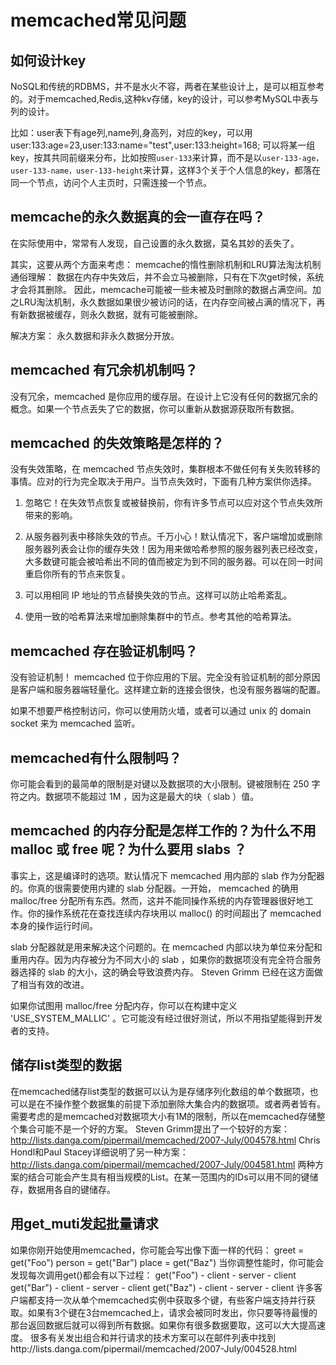 # memcached常见问题

## 如何设计key
NoSQL和传统的RDBMS，并不是水火不容，两者在某些设计上，是可以相互参考的。对于memcached,Redis,这种kv存储，key的设计，可以参考MySQL中表与列的设计。

比如：user表下有age列,name列,身高列，对应的key，可以用user:133:age=23,user:133:name="test",user:133:height=168;
可以将某一组key，按其共同前缀来分布，比如按照`user-133`来计算，而不是以`user-133-age，user-133-name，user-133-height`来计算，这样3个关于个人信息的key，都落在同一个节点，访问个人主页时，只需连接一个节点。

## memcache的永久数据真的会一直存在吗？
在实际使用中，常常有人发现，自己设置的永久数据，莫名其妙的丢失了。

其实，这要从两个方面来考虑：
memcache的惰性删除机制和LRU算法淘汰机制
通俗理解：
数据在内存中失效后，并不会立马被删除，只有在下次get时候，系统才会将其删除。 因此，memcache可能被一些未被及时删除的数据占满空间。加之LRU淘汰机制，永久数据如果很少被访问的话，在内存空间被占满的情况下，再有新数据被缓存，则永久数据，就有可能被删除。

解决方案：
永久数据和非永久数据分开放。

## memcached 有冗余机机制吗？
没有冗余，memcached 是你应用的缓存层。在设计上它没有任何的数据冗余的概念。如果一个节点丢失了它的数据，你可以重新从数据源获取所有数据。

## memcached 的失效策略是怎样的？
没有失效策略，在 memcached 节点失效时，集群根本不做任何有关失败转移的事情。应对的行为完全取决于用户。当节点失效时，下面有几种方案供你选择。

1. 忽略它！在失效节点恢复或被替换前，你有许多节点可以应对这个节点失效所带来的影响。

2. 从服务器列表中移除失效的节点。千万小心！默认情况下，客户端增加或删除服务器列表会让你的缓存失效！因为用来做哈希参照的服务器列表已经改变，大多数键可能会被哈希出不同的值而被定为到不同的服务器。可以在同一时间重启你所有的节点来恢复。

3. 可以用相同 IP 地址的节点替换失效的节点。这样可以防止哈希紊乱。

4. 使用一致的哈希算法来增加删除集群中的节点。参考其他的哈希算法。

## memcached 存在验证机制吗？
没有验证机制！ memcached 位于你应用的下层。完全没有验证机制的部分原因是客户端和服务器端轻量化。这样建立新的连接会很快，也没有服务器端的配置。

如果不想要严格控制访问，你可以使用防火墙，或者可以通过 unix 的 domain socket 来为 memcached 监听。

## memcached有什么限制吗？
你可能会看到的最简单的限制是对键以及数据项的大小限制。键被限制在 250 字符之内。数据项不能超过 1M ，因为这是最大的块（ slab ）值。

## memcached 的内存分配是怎样工作的？为什么不用 malloc 或 free 呢？为什么要用 slabs ？
事实上，这是编译时的选项。默认情况下 memcached 用内部的 slab 作为分配器的。你真的很需要使用内建的 slab 分配器。一开始， memcached 的确用 malloc/free 分配所有东西。然而，这并不能同操作系统的内存管理器很好地工作。你的操作系统花在查找连续内存块用以 malloc() 的时间超出了 memcached 本身的操作运行时间。

slab 分配器就是用来解决这个问题的。在 memcached 内部以块为单位来分配和重用内存。因为内存被分为不同大小的 slab ，如果你的数据项没有完全符合服务器选择的 slab 的大小，这的确会导致浪费内存。 Steven Grimm 已经在这方面做了相当有效的改进。

如果你试图用 malloc/free 分配内存，你可以在构建中定义 'USE_SYSTEM_MALLIC' 。它可能没有经过很好测试，所以不用指望能得到开发者的支持。

## 储存list类型的数据
在memcached储存list类型的数据可以认为是存储序列化数组的单个数据项，也可以是在不操作整个数据集的前提下添加删除大集合内的数据项。或者两者皆有。
需要考虑的是memcached对数据项大小有1M的限制，所以在memcached存储整个集合可能不是一个好的方案。
Steven Grimm提出了一个较好的方案：
http://lists.danga.com/pipermail/memcached/2007-July/004578.html
Chris Hondl和Paul Stacey详细说明了另一种方案：
http://lists.danga.com/pipermail/memcached/2007-July/004581.html
两种方案的结合可能会产生具有相当规模的List。在某一范围内的IDs可以用不同的键储存，数据用各自的键储存。

## 用get_muti发起批量请求
如果你刚开始使用memcached，你可能会写出像下面一样的代码：
greet = get("Foo")
person = get("Bar")
place = get("Baz")
当你调整性能时，你可能会发现每次调用get()都会有以下过程：
get("Foo") - client - server - client
get("Bar") - client - server - client
get("Baz") - client - server - client
许多客户端都支持一次从单个memcached实例中获取多个键，有些客户端支持并行获取。如果有3个键在3台memcached上，请求会被同时发出，你只要等待最慢的那台返回数据后就可以得到所有数据。如果你有很多数据要取，这可以大大提高速度。
很多有关发出组合和并行请求的技术方案可以在邮件列表中找到http://lists.danga.com/pipermail/memcached/2007-July/004528.html 

 

 